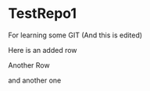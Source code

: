 # TestRepo1
For learning some GIT (And this is edited)

Here is an added row

Another Row

and another one
